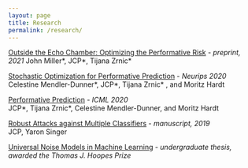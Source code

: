 ```yaml
---
layout: page
title: Research
permalink: /research/
---
```


[Outside the Echo Chamber: Optimizing the Performative Risk](https://arxiv.org/pdf/2102.08570.pdf) - *preprint, 2021*
John Miller\*, JCP\*, Tijana Zrnic\*

[Stochastic Optimization for Performative Prediction](https://arxiv.org/pdf/2006.06887.pdf) - *Neurips 2020*   
Celestine Mendler-Dunner\*, JCP\*, Tijana Zrnic\* , and Moritz Hardt 

[Performative Prediction](https://arxiv.org/pdf/2002.06673.pdf) - *ICML 2020*   
JCP\*, Tijana Zrnic\*, Celestine Mendler-Dunner, and Moritz Hardt 

[Robust Attacks against Multiple Classifiers](https://arxiv.org/pdf/1906.02816.pdf) - *manuscript, 2019*                         
JCP, Yaron Singer

[Universal Noise Models in Machine Learning](/pdfs/thesis_jcp.pdf) - *undergraduate thesis, awarded the Thomas J. Hoopes Prize* 
